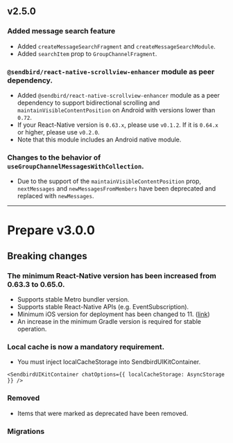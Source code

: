 ## v2.5.0

### Added message search feature

- Added `createMessageSearchFragment` and `createMessageSearchModule`.
- Added `searchItem` prop to `GroupChannelFragment`.

### `@sendbird/react-native-scrollview-enhancer` module as peer dependency.

- Added `@sendbird/react-native-scrollview-enhancer` module as a peer dependency to support bidirectional scrolling and `maintainVisibleContentPosition` on Android with versions lower than `0.72`.
- If your React-Native version is `0.63.x`, please use `v0.1.2`. If it is `0.64.x` or higher, please use `v0.2.0`.
- Note that this module includes an Android native module.

### Changes to the behavior of `useGroupChannelMessagesWithCollection`.

- Due to the support of the `maintainVisibleContentPosition` prop, `nextMessages` and `newMessagesFromMembers` have been deprecated and replaced with `newMessages`.

---

# Prepare v3.0.0

## Breaking changes

### The minimum React-Native version has been increased from 0.63.3 to 0.65.0.

- Supports stable Metro bundler version.
- Supports stable React-Native APIs (e.g. EventSubscription).
- Minimum iOS version for deployment has been changed to 11. ([link](https://developer.apple.com/documentation/xcode-release-notes/xcode-14-release-notes#Deprecations))
- An increase in the minimum Gradle version is required for stable operation.

### Local cache is now a mandatory requirement.

- You must inject localCacheStorage into SendbirdUIKitContainer.

```tsx
<SendbirdUIKitContainer chatOptions={{ localCacheStorage: AsyncStorage }} />
```

### Removed

- Items that were marked as deprecated have been removed.

### Migrations
